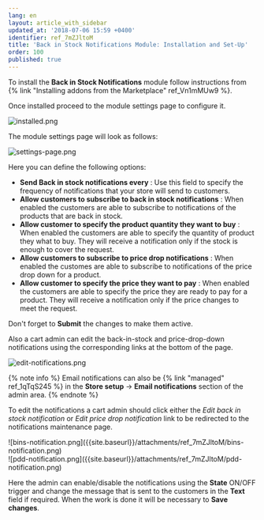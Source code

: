 ```yaml
---
lang: en
layout: article_with_sidebar
updated_at: '2018-07-06 15:59 +0400'
identifier: ref_7mZJltoM
title: 'Back in Stock Notifications Module: Installation and Set-Up'
order: 100
published: true
---
```

To install the **Back in Stock Notifications** module follow instructions from {% link "Installing addons from the Marketplace" ref_Vn1mMUw9 %}.

Once installed proceed to the module settings page to configure it.

![installed.png]({{site.baseurl}}/attachments/ref_7mZJltoM/installed.png)

The module settings page will look as follows:

![settings-page.png]({{site.baseurl}}/attachments/ref_7mZJltoM/settings-page.png)

Here you can define the following options:

* **Send Back in stock notifications every** : Use this field to specify the frequency of notifications that your store will send to customers.
* **Allow customers to subscribe to back in stock notifications** : When enabled the customers are able to subscribe to notifications of the products that are back in stock.
* **Allow customer to specify the product quantity they want to buy** : When enabled the customers are able to specify the quantity of product they what to buy. They will receive a notification only if the stock is enough to cover the request.
* **Allow customers to subscribe to price drop notifications** : When enabled the customes are able to subscribe to notifications of the price drop down for a product.
* **Allow customer to specify the price they want to pay** : When enabled the customers are able to specify the price they are ready to pay for a product. They will receive a notification only if the price changes to meet the request.

Don't forget to **Submit** the changes to make them active.

Also a cart admin can edit the back-in-stock and price-drop-down notifications using the corresponding links at the bottom of the page. 

![edit-notifications.png]({{site.baseurl}}/attachments/ref_7mZJltoM/edit-notifications.png)

{% note info %}
Email notifications can also be {% link "managed" ref_1qTqS245 %} in the **Store setup** -> **Email notifications** section of the admin area. 
{% endnote %}

To edit the notifications a cart admin should click either the _Edit back in stock notification_ or _Edit price drop notification_ link to be redirected to the notifications maintenance page. 

<div class="ui stackable two column grid">
  <div class="column" markdown="span">![bins-notification.png]({{site.baseurl}}/attachments/ref_7mZJltoM/bins-notification.png)</div>
  <div class="column" markdown="span">![pdd-notification.png]({{site.baseurl}}/attachments/ref_7mZJltoM/pdd-notification.png)</div>
</div>

Here the admin can enable/disable the notifications using the **State** ON/OFF trigger and change the message that is sent to the customers in the **Text** field if required. When the work is done it will be necessary to **Save changes**.

